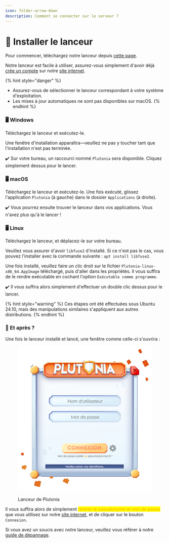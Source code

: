 ```yaml
---
icon: folder-arrow-down
description: Comment se connecter sur le serveur ?
---
```


# 📂 Installer le lanceur

Pour commencer, téléchargez notre lanceur depuis [cette page](https://plutonia-mc.fr/join).

Notre lanceur est facile à utiliser, assurez-vous simplement d'avoir déjà [crée un compte](creer-un-compte.md) sur notre [site internet](https://plutonia-mc.fr/).

{% hint style="danger" %}
* Assurez-vous de sélectionner le lanceur correspondant à votre système d'exploitation.
* Les mises à jour automatiques ne sont pas disponibles sur macOS.
{% endhint %}



### 🖥️ Windows

Téléchargez le lanceur et exécutez-le.

Une fenêtre d'installation apparaîtra—veuillez ne pas y toucher tant que l'installation n'est pas terminée.

✔️ Sur votre bureau, un raccourci nommé `Plutonia` sera disponible. Cliquez simplement dessus pour le lancer.



### 🖥️ macOS

Téléchargez le lanceur et exécutez-le. Une fois exécuté, glissez l'application `Plutonia` (à gauche) dans le dossier `Applications` (à droite).

✔️ Vous pourrez ensuite trouver le lanceur dans vos applications. Vous n'avez plus qu'à le lancer !



### 🖥️ Linux

Téléchargez le lanceur, et déplacez-le sur votre bureau.

Veuillez vous assurer d'avoir `libfuse2` d'installé. Si ce n'est pas le cas, vous pouvez l'installer avec la commande suivante : `apt install libfuse2`.

Une fois installé, veuillez faire un clic droit sur le fichier `Plutonia-linux-x86_64.AppImage` téléchargé, puis d'aller dans les propriétés. Il vous suffira de le rendre exécutable en cochant l'option `Exécutable comme programme`.

✔️ Il vous suffira alors simplement d'effectuer un double clic dessus pour le lancer.

{% hint style="warning" %}
Ces étapes ont été effectuées sous Ubuntu 24.10, mais des manipulations similaires s'appliquent aux autres distributions.
{% endhint %}



### 🤔 Et après ?

Une fois le lanceur installé et lancé, une fenêtre comme celle-ci s'ouvrira :

<figure><img src="../.gitbook/assets/Yf2elj2R9E.png" alt=""><figcaption><p>Lanceur de Plutonia</p></figcaption></figure>

Il vous suffira alors de simplement <mark style="color:orange;">rentrer le pseudonyme et mot de passe</mark> que vous utilisez sur notre [site internet](https://plutonia-mc.fr/), et de cliquer sur le bouton `Connexion`.



Si vous avez un soucis avec notre lanceur, veuillez vous référer à notre [guide de dépannage](https://plutonia-mc.fr/join).
